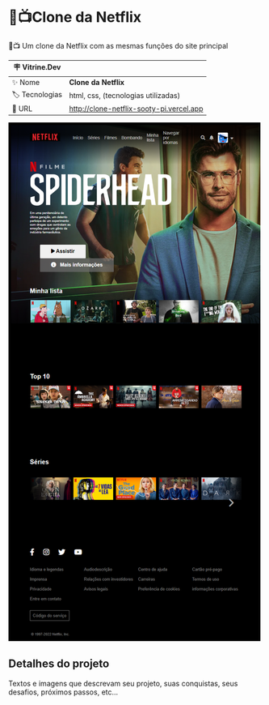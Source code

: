 # 🎥📺Clone da Netflix

🎥📺 Um clone da Netflix com as mesmas funções do site principal

| :placard: Vitrine.Dev |     |
| -------------  | --- |
| :sparkles: Nome        | **Clone da Netflix**
| :label: Tecnologias | html, css, (tecnologias utilizadas)
| :rocket: URL         | http://clone-netflix-sooty-pi.vercel.app

<!-- Inserir imagem com a #vitrinedev ao final do link -->
![](https://github.com/arthurvicttor/clone-netflix/blob/main/clone-netflix-sooty-pi.vercel.app_%20(1).png#vitrinedev)

## Detalhes do projeto

Textos e imagens que descrevam seu projeto, suas conquistas, seus desafios, próximos passos, etc...
